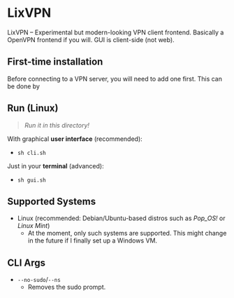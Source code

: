 # LixVPN
LixVPN – Experimental but modern-looking VPN client frontend. Basically a OpenVPN frontend if you will. GUI is client-side (not web).

## First-time installation
Before connecting to a VPN server, you will need to add one first. This can be done by 

## Run (Linux)
> *Run it in this directory!*

With graphical **user interface** (recommended): 
- `sh cli.sh`

Just in your **terminal** (advanced):
- `sh gui.sh`

## Supported Systems
- Linux (recommended: Debian/Ubuntu-based distros such as *Pop_OS!* or *Linux Mint*)
    - At the moment, only such systems are supported. This might change in the future if I finally set up a Windows VM.

## CLI Args
- `--no-sudo`/`--ns`
    - Removes the sudo prompt.